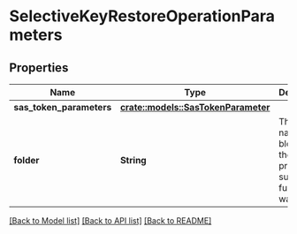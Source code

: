 # SelectiveKeyRestoreOperationParameters

## Properties

Name | Type | Description | Notes
------------ | ------------- | ------------- | -------------
**sas_token_parameters** | [**crate::models::SasTokenParameter**](SASTokenParameter.md) |  | 
**folder** | **String** | The Folder name of the blob where the previous successful full backup was stored | 

[[Back to Model list]](../README.md#documentation-for-models) [[Back to API list]](../README.md#documentation-for-api-endpoints) [[Back to README]](../README.md)


